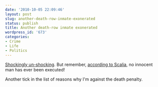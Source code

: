 ```yaml
---
date: '2010-10-05 22:09:46'
layout: post
slug: another-death-row-inmate-exonerated
status: publish
title: Another death-row inmate exonerated
wordpress_id: '673'
categories:
- Crime
- Life
- Politics
---
```


[Shockingly un-shocking](http://www.slate.com/id/2269765/pagenum/all/).  But remember, [according to Scalia](http://www.thedailybeast.com/blogs-and-stories/2009-08-18/scalias-death-row-lunacy/), no innocent man has ever been executed!

Another tick in the list of reasons why I'm against the death penalty.
